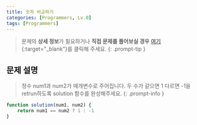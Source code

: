 ```yaml
---
title: 숫자 비교하기
categories: [Programmers, Lv.0]
tags: [Programmers]
---
```


> 문제의 **상세 정보**가 필요하거나 **직접 문제를 풀어보실 경우** [여기](https://school.programmers.co.kr/learn/courses/30/lessons/120807){:target="_blank"}를 클릭해 주세요.
{: .prompt-tip }

## 문제 설명

> 정수 num1과 num2가 매개변수로 주어집니다. 두 수가 같으면 1 다르면 -1을 retrun하도록 solution 함수를 완성해주세요.
{: .prompt-info }

```js
function solution(num1, num2) {
    return num1 == num2 ? 1 : -1
}
```